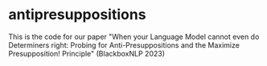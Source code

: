 # antipresuppositions
This is the code for our paper "When your Language Model cannot even do Determiners right: Probing for Anti-Presuppositions and the Maximize Presupposition! Principle" (BlackboxNLP 2023)
